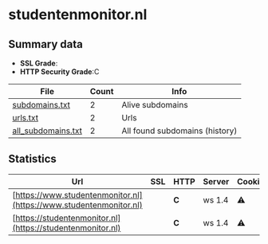 

# studentenmonitor.nl
## Summary data


 - **SSL Grade**:
 - **HTTP Security Grade**:C


| File       | Count | Info |
|------------|-------|------|
|[subdomains.txt](/data/studentenmonitor.nl/subdomains.txt)|2|Alive subdomains|
|[urls.txt](/data/studentenmonitor.nl/urls.txt)|2|Urls|
|[all_subdomains.txt](/data/studentenmonitor.nl/all_subdomains.txt)|2|All found subdomains (history)|


## Statistics


| Url | SSL | HTTP | Server | Cookie | HSTS | CORS | CTO | CSP | XFO | XXP | RP |FP| Tech |Title |
|--------|-------|-------|------|------|------|------|------|------|------|------|------|------|------|------|
|[https://www.studentenmonitor.nl](https://www.studentenmonitor.nl)| | **C**|ws 1.4|:warning: |:white_check_mark: | | | | :white_check_mark: | | :white_check_mark: | |HSTS|Studentenmonitor...|
|[https://studentenmonitor.nl](https://studentenmonitor.nl)| | **C**|ws 1.4|:warning: |:white_check_mark: | | | | :white_check_mark: | | :white_check_mark: | |HSTS|Studentenmonitor...|

